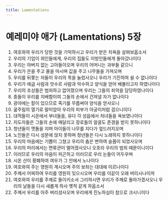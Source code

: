 ```yaml
---
title: Lamentations
---
```


# 예레미야 애가 (Lamentations) 5장
1. 여호와여 우리가 당한 것을 기억하시고 우리가 받은 치욕을 살펴보옵소서
1. 우리의 기업이 외인들에게, 우리의 집들도 이방인들에게 돌아갔나이다
1. 우리는 아버지 없는 고아들이오며 우리의 어머니는 과부들 같으니
1. 우리가 은을 주고 물을 마시며 값을 주고 나무들을 가져오며
1. 우리를 뒤쫓는 자들이 우리의 목을 눌렀사오니 우리가 기진하여 쉴 수 없나이다
1. 우리가 애굽 사람과 앗수르 사람과 악수하고 양식을 얻어 배불리고자 하였나이다
1. 우리의 조상들은 범죄하고 없어졌으며 우리는 그들의 죄악을 담당하였나이다
1. 종들이 우리를 지배함이여 그들의 손에서 건져낼 자가 없나이다
1. 광야에는 칼이 있으므로 죽기를 무릅써야 양식을 얻사오니
1. 굶주림의 열기로 말미암아 우리의 피부가 아궁이처럼 검으니이다
1. 대적들이 시온에서 부녀들을, 유다 각 성읍에서 처녀들을 욕보였나이다
1. 지도자들은 그들의 손에 매달리고 장로들의 얼굴도 존경을 받지 못하나이다
1. 청년들이 맷돌을 지며 아이들이 나무를 지다가 엎드러지오며
1. 노인들은 다시 성문에 앉지 못하며 청년들은 다시 노래하지 못하나이다
1. 우리의 마음에는 기쁨이 그쳤고 우리의 춤은 변하여 슬픔이 되었사오며
1. 우리의 머리에서는 면류관이 떨어졌사오니 오호라 우리의 범죄 때문이니이다
1. 이러므로 우리의 마음이 피곤하고 이러므로 우리 눈들이 어두우며
1. 시온 산이 황폐하여 여우가 그 안에서 노나이다
1. 여호와여 주는 영원히 계시오며 주의 보좌는 대대에 이르나이다
1. 주께서 어찌하여 우리를 영원히 잊으시오며 우리를 이같이 오래 버리시나이까
1. 여호와여 우리를 주께로 돌이키소서 그리하시면 우리가 주께로 돌아가겠사오니 우리의 날들을 다시 새롭게 하사 옛적 같게 하옵소서
1. 주께서 우리를 아주 버리셨사오며 우리에게 진노하심이 참으로 크시니이다